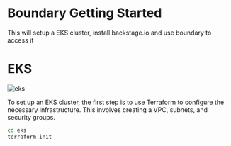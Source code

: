 # Boundary Getting Started
This will setup a EKS cluster, install backstage.io and use boundary to access it

# EKS
![eks](./consul-aws-eks-terraform/eks-cluster.tf)

To set up an EKS cluster, the first step is to use Terraform to configure the necessary infrastructure. This involves creating a VPC, subnets, and security groups.
```bash
cd eks
terraform init
```